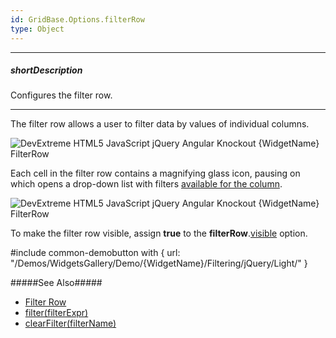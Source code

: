 ```yaml
---
id: GridBase.Options.filterRow
type: Object
---
```

---
##### shortDescription
Configures the filter row.

---
The filter row allows a user to filter data by values of individual columns.

![DevExtreme HTML5 JavaScript jQuery Angular Knockout {WidgetName} FilterRow](/Content/images/doc/19_2/{WidgetName}/visual_elements/filter_row.png)

Each cell in the filter row contains a magnifying glass icon, pausing on which opens a drop-down list with filters [available for the column](/api-reference/_hidden/GridBaseColumn/filterOperations.md '{basewidgetpath}/Configuration/columns/#filterOperations').

![DevExtreme HTML5 JavaScript jQuery Angular Knockout {WidgetName} FilterRow](/Content/images/doc/19_2/{WidgetName}/visual_elements/filter_row_operation_chooser.png)

To make the filter row visible, assign **true** to the **filterRow**.[visible](/api-reference/10%20UI%20Widgets/GridBase/1%20Configuration/filterRow/visible.md '{basewidgetpath}/Configuration/filterRow/#visible') option.

#include common-demobutton with {
    url: "/Demos/WidgetsGallery/Demo/{WidgetName}/Filtering/jQuery/Light/"
}

#####See Also#####
- [Filter Row](/Documentation/Guide/Widgets/{WidgetName}/Filtering_and_Searching/#Filter_Row)
- [filter(filterExpr)](/api-reference/10%20UI%20Widgets/GridBase/3%20Methods/filter(filterExpr).md '{basewidgetpath}/Methods/#filterfilterExpr')
- [clearFilter(filterName)](/api-reference/10%20UI%20Widgets/GridBase/3%20Methods/clearFilter(filterName).md '{basewidgetpath}/Methods/#clearFilterfilterName')